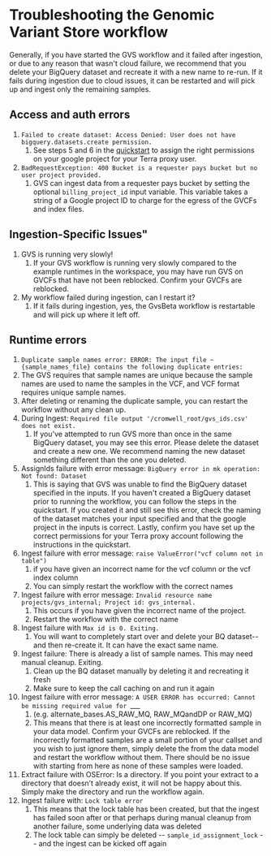 # Troubleshooting the Genomic Variant Store workflow

Generally, if you have started the GVS workflow and it failed after ingestion, or due to any reason that wasn't cloud failure, we recommend that you delete your BigQuery dataset and recreate it with a new name to re-run. If it fails during ingestion due to cloud issues, it can be restarted and will pick up and ingest only the remaining samples.

## Access and auth errors
1. `Failed to create dataset: Access Denied: User does not have bigquery.datasets.create permission.`
   1. See steps 5 and 6 in the [quickstart](./gvs-quickstart.md) to assign the right permissions on your google project for your Terra proxy user.
2. `BadRequestException: 400 Bucket is a requester pays bucket but no user project provided.`
   1. GVS can ingest data from a requester pays bucket by setting the optional `billing_project_id` input variable. This variable takes a string of a Google project ID to charge for the egress of the GVCFs and index files.

## Ingestion-Specific Issues"
1. GVS is running very slowly!
   1. If your GVS workflow is running very slowly compared to the example runtimes in the workspace, you may have run GVS on GVCFs that have not been reblocked. Confirm your GVCFs are reblocked.
1. My workflow failed during ingestion, can I restart it?
   1. If it fails during ingestion, yes, the GvsBeta workflow is restartable and will pick up where it left off.


## Runtime errors
1.  `Duplicate sample names error: ERROR: The input file ~{sample_names_file} contains the following duplicate entries:`
   1. The GVS requires that sample names are unique because the sample names are used to name the samples in the VCF, and VCF format requires unique sample names.
   1. After deleting or renaming the duplicate sample, you can restart the workflow without any clean up.
1. During Ingest: `Required file output '/cromwell_root/gvs_ids.csv' does not exist.`
   1. If you've attempted to run GVS more than once in the same BigQuery dataset, you may see this error. Please delete the dataset and create a new one. We recommend naming the new dataset something different than the one you deleted.
1. AssignIds failure with error message: `BigQuery error in mk operation: Not found: Dataset`
   1. This is saying that GVS was unable to find the BigQuery dataset specified in the inputs. If you haven't created a BigQuery dataset prior to running the workflow, you can follow the steps in the quickstart. If you created it and still see this error, check the naming of the dataset matches your input specified and that the google project in the inputs is correct. Lastly, confirm you have set up the correct permissions for your Terra proxy account following the instructions in the quickstart.
1. Ingest failure with error message: `raise ValueError("vcf column not in table")`
   1. if you have given an incorrect name for the vcf column or the vcf index column
   1. You can simply restart the workflow with the correct names
1. Ingest failure with error message: `Invalid resource name projects/gvs_internal; Project id: gvs_internal.`
   1. This occurs if you have given the incorrect name of the project.
   1. Restart the workflow with the correct name
1. Ingest failure with `Max id is 0. Exiting.`
   1. You will want to completely start over and delete your BQ dataset--and then re-create it. It can have the exact same name.
1. Ingest failure: There is already a list of sample names. This may need manual cleanup. Exiting.
   1. Clean up the BQ dataset manually by deleting it and recreating it fresh
   1. Make sure to keep the call caching on and run it again
1. Ingest failure with error message: `A USER ERROR has occurred: Cannot be missing required value for `___
   1. (e.g. alternate_bases.AS_RAW_MQ, RAW_MQandDP or RAW_MQ)
   1. This means that there is at least one incorrectly formatted sample in your data model. Confirm your GVCFs are reblocked. If the incorrectly formatted samples are a small portion of your callset and you wish to just ignore them, simply delete the from the data model and restart the workflow without them. There should be no issue with starting from here as none of these samples were loaded.
1. Extract failure with OSError: Is a directory. If you point your extract to a directory that doesn’t already exist, it will not be happy about this. Simply make the directory and run the workflow again.
1. Ingest failure with: `Lock table error`
   1. This means that the lock table has been created, but that the ingest has failed soon after or that perhaps during manual cleanup from another failure, some underlying data was deleted
   1. The lock table can simply be deleted -- `sample_id_assignment_lock` -- and the ingest can be kicked off again
